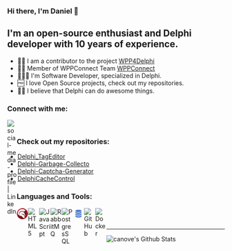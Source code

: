 ### Hi there, I'm Daniel 👋

## I'm an open-source enthusiast and Delphi developer with 10 years of experience.

- 👨‍💻 I am a contributor to the project <a href="https://github.com/wppconnect-team/WPP4Delphi" target="_blank">WPP4Delphi</a>
- 👊🏻 Member of WPPConnect Team <a href="https://github.com/wppconnect-team" target="_blank">WPPConnect</a>
- 🙋🏻‍♂️ I'm Software Developer, specialized in Delphi.
- 🆓 I love Open Source projects, check out my repositories.
- 🙏🏼 I believe that Delphi can do awesome things.

### Connect with me:

[<img align="left" alt="social-media-profile | LinkedIn" width="22px" src="https://cdn.jsdelivr.net/npm/simple-icons@v3/icons/linkedin.svg" />][linkedin]

<br>

### Check out my repositories: 

<ul>
    <li><a href="https://github.com/daviladanielc/Delphi_TagEditor">Delphi_TagEditor</a></li>
    <li><a href="https://github.com/daviladanielc/Delphi-Garbage-Collector">Delphi-Garbage-Collecto</a></li>
    <li><a href="https://github.com/daviladanielc/Delphi-Captcha-Generator">Delphi-Captcha-Generator</a></li>
    <li><a href="https://github.com/daviladanielc/DelphiCacheControl">DelphiCacheControl</a></li>
</ul>


### Languages and Tools:

<img align="left" alt="Embarcadero Delphi" width="26px" src="https://github.com/daviladanielc/Delphi-Captcha-Generator/raw/main/img/Delphi.png" />
<img align="left" alt="HTML5" width="26px" src="https://upload.wikimedia.org/wikipedia/commons/6/61/HTML5_logo_and_wordmark.svg" />
<img align="left" alt="JavaScript" width="26px" src="https://upload.wikimedia.org/wikipedia/commons/9/99/Unofficial_JavaScript_logo_2.svg" />
<img align="left" alt="RabbitMQ" width="26px" src="https://avatars.githubusercontent.com/u/96669?s=200&v=4"/>
<img align="left" alt="PostgresSQL" width="26px" src="https://www.postgresql.org/media/img/about/press/elephant.png" />
<img align="left" alt="SQL" width="26px" src="https://raw.githubusercontent.com/github/explore/80688e429a7d4ef2fca1e82350fe8e3517d3494d/topics/sql/sql.png" />
<img align="left" alt="GitHub" width="26px" src="https://github.githubassets.com/assets/GitHub-Mark-ea2971cee799.png" />
<img align="left" alt="Docker" width="26px" src="https://www.docker.com/wp-content/uploads/2022/01/docker-logo-green_0.png.webp" />

<br />
<br />

---

<img align="left" alt="canove's Github Stats" src="https://github-readme-stats.vercel.app/api?username=daviladanielc&show_icons=true&hide_border=true" />

[linkedin]: https://br.linkedin.com/in/daniel-c-7350bb71
